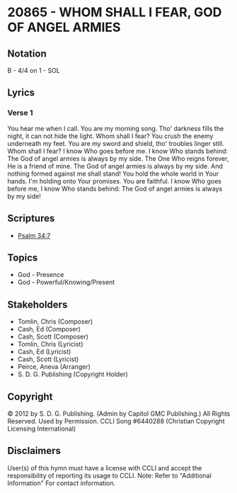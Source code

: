 # 20865 - WHOM SHALL I FEAR, GOD OF ANGEL ARMIES

## Notation

B - 4/4 on 1 - SOL

## Lyrics

### Verse 1

You hear me when I call. You are my morning song. Tho' darkness fills the night, it can not hide the light. Whom shall I fear? You crush the enemy underneath my feet. You are my sword and shield, tho' troubles linger still. Whom shall I fear? I know Who goes before me. I know Who stands behind: The God of angel armies is always by my side.  The One Who reigns forever, He is a friend of mine. The God of angel armies is always by my side. And nothing formed against me shall stand! You hold the whole world in Your hands. I'm holding onto Your promises. You are faithful. I know Who goes before me, I know Who stands behind: The God of angel armies is always by my side!


## Scriptures

- [Psalm 34:7](https://www.biblegateway.com/passage/?search=Psalm%2034%3A7)

## Topics

- God - Presence
- God - Powerful/Knowing/Present

## Stakeholders

- Tomlin, Chris (Composer)
- Cash, Ed (Composer)
- Cash, Scott (Composer)
- Tomlin, Chris (Lyricist)
- Cash, Ed (Lyricist)
- Cash, Scott (Lyricist)
- Peirce, Aneva (Arranger)
- S. D. G. Publishing (Copyright Holder)

## Copyright

© 2012 by S. D. G. Publishing. (Admin by Capitol GMC Publishing.) All Rights Reserved. Used by Permission. CCLI Song #6440288
(Christian Copyright Licensing International)

## Disclaimers

User(s) of this hymn must have a license with CCLI and accept the responsibility of reporting its usage to CCLI.
Note: Refer to "Additional Information" For contact information.

